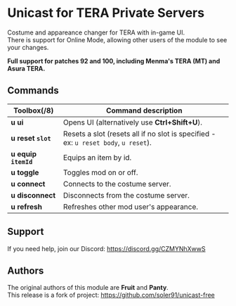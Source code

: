 # Unicast for TERA Private Servers

Costume and appareance changer for TERA with in-game UI.   
There is support for Online Mode, allowing other users of the module to see your changes.

**Full support for patches 92 and 100, including Menma's TERA (MT) and Asura TERA.**

## Commands

Toolbox(/8) | Command description
--- | ---
**u ui** | Opens UI (alternatively use **Ctrl+Shift+U**).
**u reset `slot`** | Resets a slot (resets all if no slot is specified - ex: `u reset body`, `u reset`).
**u equip `itemId`** | Equips an item by id.
**u toggle** | Toggles mod on or off.
**u connect** | Connects to the costume server.
**u disconnect** | Disconnects from the costume server.
**u refresh** | Refreshes other mod user's appearance.

## Support

If you need help, join our Discord: https://discord.gg/CZMYNhXwwS

## Authors

The original authors of this module are **Fruit** and **Panty**.   
This release is a fork of project: https://github.com/soler91/unicast-free
